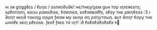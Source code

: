 нι ιм gσggℓєѕ / ℓυηα / αѕтяσ∂υ∂є! 
нє/тнєу/χєм gυн 
тσρ ιηтєяєѕтѕ; ѕρℓαтσση, кαιנυ ραяα∂ιѕє, ¢σяσιкα, ѕσℓαявαℓℓѕ, ѕℓαу тнє ρяιη¢єѕѕ :3 
ι ∂σηт мιη∂ тαкιηg ιηѕρσ ƒяσм му ѕкιηѕ ση ρσηутσωη. вυт ∂σηт ¢σρу тнє ωнσℓє ѕкιη ρℓєαѕє.
ƒєєℓ ƒяєє тσ ιηт! :∂ 
ℓαℓαℓαℓαℓαℓα
🌀🍓
